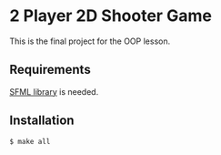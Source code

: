 # 2 Player 2D Shooter Game
This is the final project for the OOP lesson.

## Requirements
[SFML library](https://www.sfml-dev.org/download.php) is needed.

## Installation
```bash
$ make all
```
